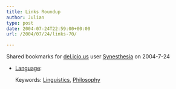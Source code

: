 ```yaml
---
title: Links Roundup
author: Julian
type: post
date: 2004-07-24T22:59:00+00:00
url: /2004/07/24/links-70/

---
```

Shared bookmarks for [del.icio.us][1] user  [Synesthesia][2] on 2004-7-24

  * [Language][3]:
   
    Keywords: [Linguistics][4], [Philosophy][5]

 [1]: https://del.icio.us/
 [2]: https://del.icio.us/synesthesia
 [3]: https://dragonsfandango.blogspot.com/2004/07/language.html "https://dragonsfandango.blogspot.com/2004/07/language.html"
 [4]: https://del.icio.us/synesthesia/Linguistics
 [5]: https://del.icio.us/synesthesia/Philosophy